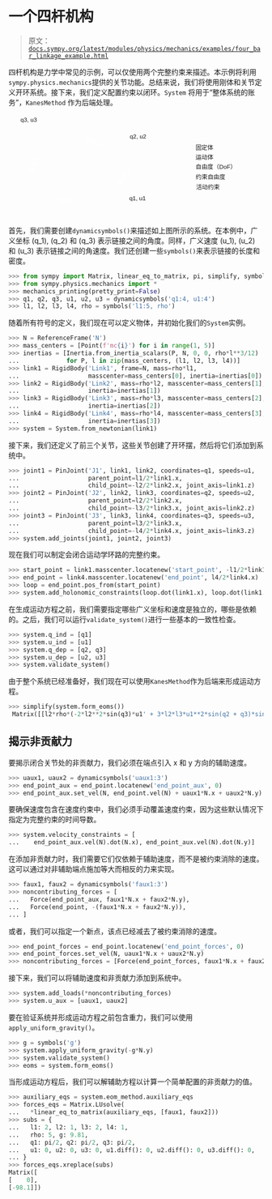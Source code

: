 # 一个四杆机构

> 原文：[`docs.sympy.org/latest/modules/physics/mechanics/examples/four_bar_linkage_example.html`](https://docs.sympy.org/latest/modules/physics/mechanics/examples/four_bar_linkage_example.html)

四杆机构是力学中常见的示例，可以仅使用两个完整约束来描述。本示例将利用`sympy.physics.mechanics`提供的关节功能。总结来说，我们将使用刚体和关节定义开环系统。接下来，我们定义配置约束以闭环。`System` 将用于“整体系统的账务”，`KanesMethod` 作为后端处理。

<svg class="align-center" width="700" overflow="hidden" version="1.1" viewBox="0 0 688.80481 280.10239"><text transform="rotate(20.636022)" x="217.61748" y="-6.2926989" fill="#ffffff" font-family="Arial, Arial_MSFontService, sans-serif" font-size="16px" font-weight="400" stroke-width=".193657">链接 3</text> <text transform="rotate(-59.450547)" x="-9.7048655" y="361.74994" fill="#ffffff" font-family="Arial, Arial_MSFontService, sans-serif" font-size="16px" font-weight="400" stroke-width=".193657">链接 2</text> <text transform="rotate(-64.933169)" x="-117.5733" y="126.01302" fill="#ffffff" font-family="Arial, Arial_MSFontService, sans-serif" font-size="16px" font-weight="400" stroke-width=".193657">链接 4</text> <text x="505.32043" y="148.07506" fill="CurrentColor" font-family="Arial, Arial_MSFontService, sans-serif" font-size="16px" font-weight="400" stroke-width=".193657">自由度（DoF）</text> <text x="506.57825" y="201.83926" fill="CurrentColor" font-family="Arial, Arial_MSFontService, sans-serif" font-size="16px" font-weight="400" stroke-width=".193657">活动约束</text> <text x="505.75793" y="174.5529" fill="CurrentColor" font-family="Arial, Arial_MSFontService, sans-serif" font-size="16px" font-weight="400" stroke-width=".193657">约束自由度</text> <text x="505.36731" y="121.73777" fill="CurrentColor" font-family="Arial, Arial_MSFontService, sans-serif" font-size="16px" font-weight="400" stroke-width=".193657">运动体</text> <text x="505.24231" y="95.400467" fill="CurrentColor" font-family="Arial, Arial_MSFontService, sans-serif" font-size="16px" font-weight="400" stroke-width=".193657">固定体</text> <text x="138.75917" y="240.86946" fill="CurrentColor" font-family="Arial, Arial_MSFontService, sans-serif" font-size="16px" font-weight="400" stroke-width=".193657"><tspan fill="#ffffff">链接 1</tspan></text> <text x="326.16098" y="232.57265" fill="CurrentColor" font-family="Arial, Arial_MSFontService, sans-serif" font-size="16px" font-weight="400" stroke-width=".193657">q1, u1</text> <text x="32.488701" y="20.635042" fill="CurrentColor" font-family="Arial, Arial_MSFontService, sans-serif" font-size="16px" font-weight="400" stroke-width=".193657">q3, u3</text> <text x="327.66376" y="65.940979" fill="CurrentColor" font-family="Arial, Arial_MSFontService, sans-serif" font-size="16px" font-weight="400" stroke-width=".193657">q2, u2</text></svg>

首先，我们需要创建`dynamicsymbols()`来描述如上图所示的系统。在本例中，广义坐标 \(q_1\), \(q_2\) 和 \(q_3\) 表示链接之间的角度。同样，广义速度 \(u_1\), \(u_2\) 和 \(u_3\) 表示链接之间的角速度。我们还创建一些`symbols()`来表示链接的长度和密度。

```py
>>> from sympy import Matrix, linear_eq_to_matrix, pi, simplify, symbols
>>> from sympy.physics.mechanics import *
>>> mechanics_printing(pretty_print=False)
>>> q1, q2, q3, u1, u2, u3 = dynamicsymbols('q1:4, u1:4')
>>> l1, l2, l3, l4, rho = symbols('l1:5, rho') 
```

随着所有符号的定义，我们现在可以定义物体，并初始化我们的`System`实例。

```py
>>> N = ReferenceFrame('N')
>>> mass_centers = [Point(f'mc{i}') for i in range(1, 5)]
>>> inertias = [Inertia.from_inertia_scalars(P, N, 0, 0, rho*l**3/12)
...             for P, l in zip(mass_centers, (l1, l2, l3, l4))]
>>> link1 = RigidBody('Link1', frame=N, mass=rho*l1,
...                   masscenter=mass_centers[0], inertia=inertias[0])
>>> link2 = RigidBody('Link2', mass=rho*l2, masscenter=mass_centers[1],
...                   inertia=inertias[1])
>>> link3 = RigidBody('Link3', mass=rho*l3, masscenter=mass_centers[2],
...                   inertia=inertias[2])
>>> link4 = RigidBody('Link4', mass=rho*l4, masscenter=mass_centers[3],
...                   inertia=inertias[3])
>>> system = System.from_newtonian(link1) 
```

接下来，我们还定义了前三个关节，这些关节创建了开环摆，然后将它们添加到系统中。

```py
>>> joint1 = PinJoint('J1', link1, link2, coordinates=q1, speeds=u1,
...                   parent_point=l1/2*link1.x,
...                   child_point=-l2/2*link2.x, joint_axis=link1.z)
>>> joint2 = PinJoint('J2', link2, link3, coordinates=q2, speeds=u2,
...                   parent_point=l2/2*link2.x,
...                   child_point=-l3/2*link3.x, joint_axis=link2.z)
>>> joint3 = PinJoint('J3', link3, link4, coordinates=q3, speeds=u3,
...                   parent_point=l3/2*link3.x,
...                   child_point=-l4/2*link4.x, joint_axis=link3.z)
>>> system.add_joints(joint1, joint2, joint3) 
```

现在我们可以制定会闭合运动学环路的完整约束。

```py
>>> start_point = link1.masscenter.locatenew('start_point', -l1/2*link1.x)
>>> end_point = link4.masscenter.locatenew('end_point', l4/2*link4.x)
>>> loop = end_point.pos_from(start_point)
>>> system.add_holonomic_constraints(loop.dot(link1.x), loop.dot(link1.y)) 
```

在生成运动方程之前，我们需要指定哪些广义坐标和速度是独立的，哪些是依赖的。之后，我们可以运行`validate_system()`进行一些基本的一致性检查。

```py
>>> system.q_ind = [q1]
>>> system.u_ind = [u1]
>>> system.q_dep = [q2, q3]
>>> system.u_dep = [u2, u3]
>>> system.validate_system() 
```

由于整个系统已经准备好，我们现在可以使用`KanesMethod`作为后端来形成运动方程。

```py
>>> simplify(system.form_eoms())
 Matrix([[l2*rho*(-2*l2**2*sin(q3)*u1' + 3*l2*l3*u1**2*sin(q2 + q3)*sin(q2) + 3*l2*l3*sin(q2)*cos(q2 + q3)*u1' - 3*l2*l3*sin(q3)*u1' + 3*l2*l4*u1**2*sin(q2 + q3)*sin(q2) + 3*l2*l4*sin(q2)*cos(q2 + q3)*u1' + 3*l3**2*u1**2*sin(q2)*sin(q3) + 6*l3**2*u1*u2*sin(q2)*sin(q3) + 3*l3**2*u2**2*sin(q2)*sin(q3) + 2*l3**2*sin(q2)*cos(q3)*u1' + 2*l3**2*sin(q2)*cos(q3)*u2' - l3**2*sin(q3)*cos(q2)*u1' - l3**2*sin(q3)*cos(q2)*u2' + 3*l3*l4*u1**2*sin(q2)*sin(q3) + 6*l3*l4*u1*u2*sin(q2)*sin(q3) + 3*l3*l4*u2**2*sin(q2)*sin(q3) + 3*l3*l4*sin(q2)*cos(q3)*u1' + 3*l3*l4*sin(q2)*cos(q3)*u2' + l4**2*sin(q2)*u1' + l4**2*sin(q2)*u2' + l4**2*sin(q2)*u3')/(6*sin(q3))]]) 
```

## 揭示非贡献力

要揭示闭合关节处的非贡献力，我们必须在端点引入 x 和 y 方向的辅助速度。

```py
>>> uaux1, uaux2 = dynamicsymbols('uaux1:3')
>>> end_point_aux = end_point.locatenew('end_point_aux', 0)
>>> end_point_aux.set_vel(N, end_point.vel(N) + uaux1*N.x + uaux2*N.y) 
```

要确保速度包含在速度约束中，我们必须手动覆盖速度约束，因为这些默认情况下指定为完整约束的时间导数。

```py
>>> system.velocity_constraints = [
...    end_point_aux.vel(N).dot(N.x), end_point_aux.vel(N).dot(N.y)] 
```

在添加非贡献力时，我们需要它们仅依赖于辅助速度，而不是被约束消除的速度。这可以通过对非辅助端点施加等大而相反的力来实现。

```py
>>> faux1, faux2 = dynamicsymbols('faux1:3')
>>> noncontributing_forces = [
...   Force(end_point_aux, faux1*N.x + faux2*N.y),
...   Force(end_point, -(faux1*N.x + faux2*N.y)),
... ] 
```

或者，我们可以指定一个新点，该点已经减去了被约束消除的速度。

```py
>>> end_point_forces = end_point.locatenew('end_point_forces', 0)
>>> end_point_forces.set_vel(N, uaux1*N.x + uaux2*N.y)
>>> noncontributing_forces = [Force(end_point_forces, faux1*N.x + faux2*N.y)] 
```

接下来，我们可以将辅助速度和非贡献力添加到系统中。

```py
>>> system.add_loads(*noncontributing_forces)
>>> system.u_aux = [uaux1, uaux2] 
```

要在验证系统并形成运动方程之前包含重力，我们可以使用`apply_uniform_gravity()`。

```py
>>> g = symbols('g')
>>> system.apply_uniform_gravity(-g*N.y)
>>> system.validate_system()
>>> eoms = system.form_eoms() 
```

当形成运动方程后，我们可以解辅助方程以计算一个简单配置的非贡献力的值。

```py
>>> auxiliary_eqs = system.eom_method.auxiliary_eqs
>>> forces_eqs = Matrix.LUsolve(
...   *linear_eq_to_matrix(auxiliary_eqs, [faux1, faux2]))
>>> subs = {
...   l1: 2, l2: 1, l3: 2, l4: 1,
...   rho: 5, g: 9.81,
...   q1: pi/2, q2: pi/2, q3: pi/2,
...   u1: 0, u2: 0, u3: 0, u1.diff(): 0, u2.diff(): 0, u3.diff(): 0,
... }
>>> forces_eqs.xreplace(subs)
Matrix([
[    0],
[-98.1]]) 
```
